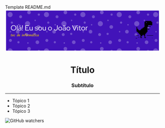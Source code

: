 Template README.md
![](githubheaderbanner.png)
<h1 align="center">Título</h1>
<h3 align="center">Subtítulo</h3>
<hr>

- Tópico 1
- Tópico 2
- Tópico 3

![GitHub watchers](https://img.shields.io/github/watchers/Joaovtrramos/Joaovtrramos)
